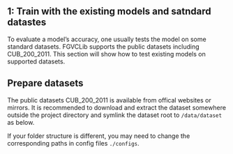## 1: Train with the existing models and satndard datastes

To evaluate a model’s accuracy, one usually tests the model on some standard datasets. FGVCLib supports the public datasets including CUB_200_2011. This section will show how to test existing models on supported datasets.

## Prepare datasets

The public datasets CUB_200_2011 is available from offical websites or mirrors. It is recommended to download and extract the dataset somewhere outside the project directory and symlink the dataset root to `/data/dataset` as below. 

If your folder structure is different, you may need to change the corresponding paths in config files `./configs`.

